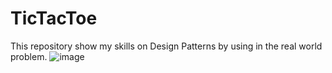 # TicTacToe
This repository show my skills on Design Patterns by using in the real world problem.
![image](https://github.com/RohanAgrawa/TicTacToe/assets/101562278/354c2267-10c2-4464-99a6-b81c10e0cf42)
